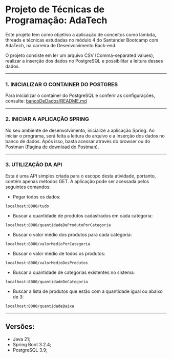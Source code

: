 # Projeto de Técnicas de Programação: AdaTech

Este projeto tem como objetivo a aplicação de conceitos como lambda, threads e técnicas estudadas no módulo 4 do Santander Bootcamp com AdaTech, na carreira de Desenvolvimento Back-end.

O projeto consiste em ler um arquivo CSV (Comma-separated values), realizar a inserção dos dados no PostgreSQL e possibilitar a leitura desses dados.

----
### 1. INICIALIZAR O CONTAINER DO POSTGRES

Para inicializar o container do PostgreSQL e conferir as configurações, consulte:
[bancoDeDados/README.md](/bancoDeDados/README.md)

----
### 2. INICIAR A APLICAÇÃO SPRING

No seu ambiente de desenvolvimento, inicialize a aplicação Spring. Ao iniciar o programa, será feita a leitura do arquivo e a inserção dos dados no banco de dados. Após isso, basta acessar através do browser ou do Postman ([Página de download do Postman](https://www.postman.com/downloads/)).

----
### 3. UTILIZAÇÃO DA API

Esta é uma API simples criada para o escopo desta atividade, portanto, contém apenas métodos GET. A aplicação pode ser acessada pelos seguintes comandos:

- Pegar todos os dados:
```
localhost:8080/tudo
```

- Buscar a quantidade de produtos cadastrados em cada categoria:
```
localhost:8080/quantidadeDeProdutoPorCategoria
```

- Buscar o valor médio dos produtos para cada categoria:
```
localhost:8080/valorMedioPorCategoria
```

- Buscar o valor médio de todos os produtos:
```
localhost:8080/valorMedioDosProdutos
```

- Buscar a quantidade de categorias existentes no sistema:
```
localhost:8080/quantidadeDeCategoria
```

- Buscar a lista de produtos que estão com a quantidade igual ou abaixo de 3:
```
localhost:8080/quantidadeBaixa
```

----
## Versões:
- Java 21;
- Spring Boot 3.2.4;
- PostgreSQL 3.9;